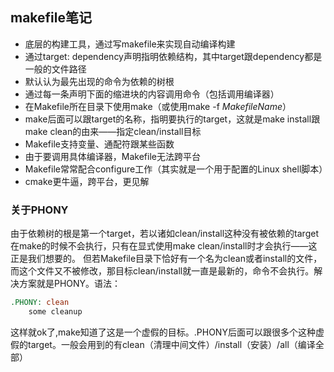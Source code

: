 ## makefile笔记
- 底层的构建工具，通过写makefile来实现自动编译构建
- 通过target: dependency声明指明依赖结构，其中target跟dependency都是一般的文件路径
- 默认认为最先出现的命令为依赖的树根
- 通过每一条声明下面的缩进块的内容调用命令（包括调用编译器）
- 在Makefile所在目录下使用make（或使用make -f *MakefileName*）
- make后面可以跟target的名称，指明要执行的target，这就是make install跟make clean的由来——指定clean/install目标
- Makefile支持变量、通配符跟某些函数
- 由于要调用具体编译器，Makefile无法跨平台
- Makefile常常配合configure工作（其实就是一个用于配置的Linux shell脚本）
- cmake更牛逼，跨平台，更见解
### 关于PHONY
由于依赖树的根是第一个target，若以诸如clean/install这种没有被依赖的target在make的时候不会执行，只有在显式使用make clean/install时才会执行——这正是我们想要的。
但若Makefile目录下恰好有一个名为clean或者install的文件，而这个文件又不被修改，那目标clean/install就一直是最新的，命令不会执行。解决方案就是PHONY。语法：
```Makefile
.PHONY: clean
	some cleanup
```
这样就ok了,make知道了这是一个虚假的目标。.PHONY后面可以跟很多个这种虚假的target。一般会用到的有clean（清理中间文件）/install（安装）/all（编译全部）
